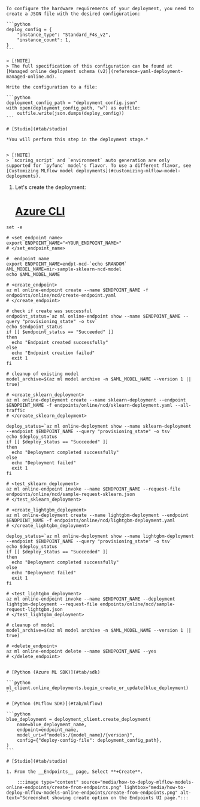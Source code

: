 
    To configure the hardware requirements of your deployment, you need to create a JSON file with the desired configuration:

    ```python
    deploy_config = {
        "instance_type": "Standard_F4s_v2",
        "instance_count": 1,
    }
    ```
    
    > [!NOTE]
    > The full specification of this configuration can be found at [Managed online deployment schema (v2)](reference-yaml-deployment-managed-online.md).
    
    Write the configuration to a file:

    ```python
    deployment_config_path = "deployment_config.json"
    with open(deployment_config_path, "w") as outfile:
        outfile.write(json.dumps(deploy_config))
    ```

    # [Studio](#tab/studio)

    *You will perform this step in the deployment stage.*

    
    > [!NOTE]
    > `scoring_script` and `environment` auto generation are only supported for `pyfunc` model's flavor. To use a different flavor, see [Customizing MLflow model deployments](#customizing-mlflow-model-deployments).

1. Let's create the deployment:
    
    # [Azure CLI](#tab/cli)
    
```azurecli
set -e

# <set_endpoint_name>
export ENDPOINT_NAME="<YOUR_ENDPOINT_NAME>"
# </set_endpoint_name>

#  endpoint name
export ENDPOINT_NAME=endpt-ncd-`echo $RANDOM`
AML_MODEL_NAME=mir-sample-sklearn-ncd-model
echo $AML_MODEL_NAME

# <create_endpoint>
az ml online-endpoint create --name $ENDPOINT_NAME -f endpoints/online/ncd/create-endpoint.yaml
# </create_endpoint>

# check if create was successful
endpoint_status=`az ml online-endpoint show --name $ENDPOINT_NAME --query "provisioning_state" -o tsv`
echo $endpoint_status
if [[ $endpoint_status == "Succeeded" ]]
then
  echo "Endpoint created successfully"
else
  echo "Endpoint creation failed"
  exit 1
fi

# cleanup of existing model
model_archive=$(az ml model archive -n $AML_MODEL_NAME --version 1 || true)

# <create_sklearn_deployment>
az ml online-deployment create --name sklearn-deployment --endpoint $ENDPOINT_NAME -f endpoints/online/ncd/sklearn-deployment.yaml --all-traffic
# </create_sklearn_deployment>

deploy_status=`az ml online-deployment show --name sklearn-deployment --endpoint $ENDPOINT_NAME --query "provisioning_state" -o tsv`
echo $deploy_status
if [[ $deploy_status == "Succeeded" ]]
then
  echo "Deployment completed successfully"
else
  echo "Deployment failed"
  exit 1
fi

# <test_sklearn_deployment>
az ml online-endpoint invoke --name $ENDPOINT_NAME --request-file endpoints/online/ncd/sample-request-sklearn.json
# </test_sklearn_deployment>

# <create_lightgbm_deployment>
az ml online-deployment create --name lightgbm-deployment --endpoint $ENDPOINT_NAME -f endpoints/online/ncd/lightgbm-deployment.yaml
# </create_lightgbm_deployment>

deploy_status=`az ml online-deployment show --name lightgbm-deployment --endpoint $ENDPOINT_NAME --query "provisioning_state" -o tsv`
echo $deploy_status
if [[ $deploy_status == "Succeeded" ]]
then
  echo "Deployment completed successfully"
else
  echo "Deployment failed"
  exit 1
fi

# <test_lightgbm_deployment>
az ml online-endpoint invoke --name $ENDPOINT_NAME --deployment lightgbm-deployment --request-file endpoints/online/ncd/sample-request-lightgbm.json
# </test_lightgbm_deployment>

# cleanup of model
model_archive=$(az ml model archive -n $AML_MODEL_NAME --version 1 || true)

# <delete_endpoint>
az ml online-endpoint delete --name $ENDPOINT_NAME --yes 
# </delete_endpoint>


```

    # [Python (Azure ML SDK)](#tab/sdk)

    ```python
    ml_client.online_deployments.begin_create_or_update(blue_deployment)
    ```

    # [Python (MLflow SDK)](#tab/mlflow)

    ```python
    blue_deployment = deployment_client.create_deployment(
        name=blue_deployment_name,
        endpoint=endpoint_name,
        model_uri=f"models:/{model_name}/{version}",
        config={"deploy-config-file": deployment_config_path},
    )    
    ```

    # [Studio](#tab/studio)

    1. From the __Endpoints__ page, Select **+Create**.

        :::image type="content" source="media/how-to-deploy-mlflow-models-online-endpoints/create-from-endpoints.png" lightbox="media/how-to-deploy-mlflow-models-online-endpoints/create-from-endpoints.png" alt-text="Screenshot showing create option on the Endpoints UI page.":::
